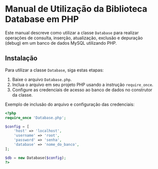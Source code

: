 # Manual de Utilização da Biblioteca Database em PHP

Este manual descreve como utilizar a classe `Database` para realizar operações de consulta, inserção, atualização, exclusão e depuração (debug) em um banco de dados MySQL utilizando PHP.

## Instalação

Para utilizar a classe `Database`, siga estas etapas:

1. Baixe o arquivo `Database.php`.
2. Inclua o arquivo em seu projeto PHP usando a instrução `require_once`.
3. Configure as credenciais de acesso ao banco de dados no construtor da classe.

Exemplo de inclusão do arquivo e configuração das credenciais:

```php
<?php
require_once 'Database.php';

$config = [
    'host' => 'localhost',
    'username' => 'root',
    'password' => 'senha',
    'database' => 'nome_do_banco',
];

$db = new Database($config);
?>
